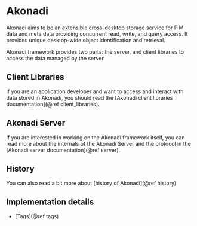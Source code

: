 # Akonadi #

Akonadi aims to be an extensible cross-desktop storage service for PIM data
and meta data providing concurrent read, write, and query access.
It provides unique desktop-wide object identification and retrieval.

Akonadi framework provides two parts: the server, and client libraries to
access the data managed by the server.

## Client Libraries ##

If you are an application developer and want to access and interact with data
stored in Akonadi, you should read the [Akonadi client libraries documentation](@ref client_libraries).

## Akonadi Server ##

If you are interested in working on the Akonadi framework itself, you can read
more about the internals of the Akonadi Server and the protocol in the
[Akonadi server documentation](@ref server).

## History ##

You can also read a bit more about [history of Akonadi](@ref history)

## Implementation details ##

* [Tags](@ref tags)
